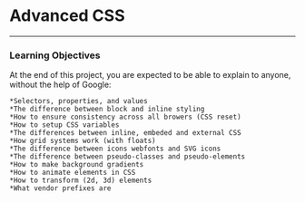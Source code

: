 # Advanced CSS
______
### Learning Objectives

At the end of this project, you are expected to be able to explain to anyone, without the help of Google:

    *Selectors, properties, and values
    *The difference between block and inline styling
    *How to ensure consistency across all browers (CSS reset)
    *How to setup CSS variables
    *The differences between inline, embeded and external CSS
    *How grid systems work (with floats)
    *The difference between icons webfonts and SVG icons
    *The difference between pseudo-classes and pseudo-elements
    *How to make background gradients
    *How to animate elements in CSS
    *How to transform (2d, 3d) elements
    *What vendor prefixes are
